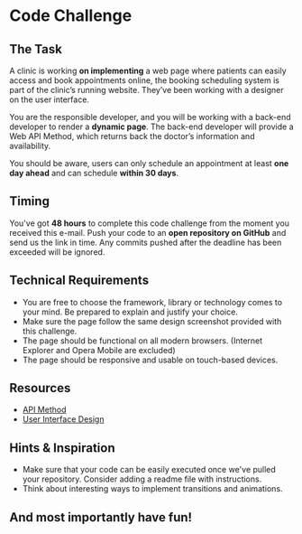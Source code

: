# Code Challenge

## The Task

A clinic is working **on implementing** a web page where patients can easily access and book appointments online, the booking scheduling system is part of the clinic’s running website. They’ve been working with a designer on the user interface.

You are the responsible developer, and you will be working with a back-end developer to render a **dynamic page**. The back-end developer will provide a Web API Method, which returns back the doctor’s information and availability.

You should be aware, users can only schedule an appointment at least **one day ahead** and can schedule **within 30 days**.

## Timing

You've got **48 hours** to complete this code challenge from the moment you received this e-mail. Push your code to an **open repository on GitHub** and send us the link in time. Any commits pushed after the deadline has been exceeded will be ignored.

## Technical Requirements

- You are free to choose the framework, library or technology comes to your mind. Be prepared to explain and justify your choice.
- Make sure the page follow the same design screenshot provided with this challenge.
- The page should be functional on all modern browsers. (Internet Explorer and Opera Mobile are excluded)
- The page should be responsive and usable on touch-based devices.

## Resources

- [API Method](https://cura-front-end-test.herokuapp.com/)
- [User Interface Design](https://www.figma.com/file/PUnQNoIcepYJtwhb1bx5CC/Code-Challnege?node-id=0%3A1)

## Hints & Inspiration

- Make sure that your code can be easily executed once we've pulled your repository. Consider adding a readme file with instructions.
- Think about interesting ways to implement transitions and animations.

## And most importantly have fun!
